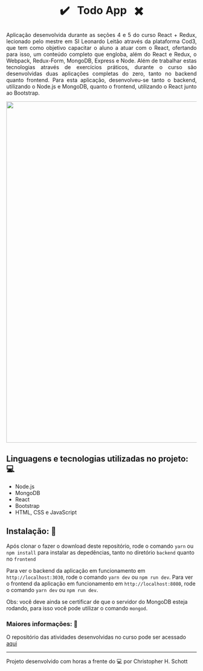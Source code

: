 # <p align="center"> :heavy_check_mark: &nbsp; Todo App &nbsp; :heavy_multiplication_x: </p>

<p align="justify">
Aplicação desenvolvida durante as seções 4 e 5 do curso React + Redux, lecionado pelo mestre em SI Leonardo Leitão através da plataforma Cod3, que tem como objetivo capacitar o aluno a atuar com o React, ofertando para isso, um conteúdo completo que engloba, além do React e Redux, o Webpack, Redux-Form, MongoDB, Express e Node. Além de trabalhar estas tecnologias através de exercícios práticos, durante o curso são desenvolvidas duas aplicações completas do zero, tanto no backend quanto frontend.
Para esta aplicação, desenvolveu-se tanto o backend, utilizando o Node.js e MongoDB, quanto o frontend, utilizando o React junto ao Bootstrap.
</p>

<div align="center">
  <img src="" width="900px" />
</div>

## Linguagens e tecnologias utilizadas no projeto: :computer:
<ul>
  <li>Node.js</li>
  <li>MongoDB</li>
  <li>React</li>
  <li>Bootstrap</li>
  <li>HTML, CSS e JavaScript</li>
</ul>

## Instalação: :rocket:

Após clonar o fazer o download deste repositório, rode o comando `yarn` ou `npm install` para instalar as depedências, tanto no diretório `backend` quanto no `frontend`

Para ver o backend da aplicação em funcionamento em `http://localhost:3030`, rode o comando `yarn dev` ou `npm run dev`.
Para ver o frontend da aplicação em funcionamento em `http://localhost:8080`, rode o comando `yarn dev` ou `npm run dev`.

Obs: você deve ainda se certificar de que o servidor do MongoDB esteja rodando, para isso você pode utilizar o comando `mongod`.

### Maiores informações: :pencil:

O repositório das atividades desenvolvidas no curso pode ser acessado <a href="https://github.com/ChristopherHauschild/curso-react-redux">aqui</a>

<hr>

Projeto desenvolvido com horas a frente do :computer: por Christopher H. Schott
